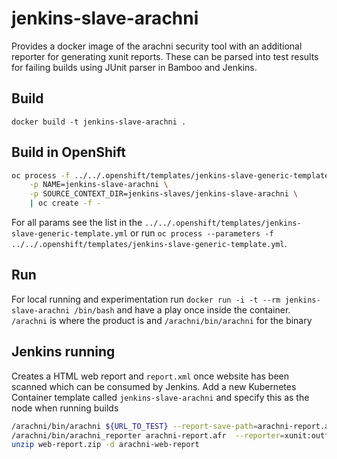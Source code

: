 # jenkins-slave-arachni
Provides a docker image of the arachni security tool with an additional reporter for generating xunit reports. These can be parsed into test results for failing builds using JUnit parser in Bamboo and Jenkins.

## Build
`docker build -t jenkins-slave-arachni .`

## Build in OpenShift
```bash
oc process -f ../../.openshift/templates/jenkins-slave-generic-template.yml \
    -p NAME=jenkins-slave-arachni \
    -p SOURCE_CONTEXT_DIR=jenkins-slaves/jenkins-slave-arachni \
    | oc create -f -
```
For all params see the list in the `../../.openshift/templates/jenkins-slave-generic-template.yml` or run `oc process --parameters -f ../../.openshift/templates/jenkins-slave-generic-template.yml`.

## Run
For local running and experimentation run `docker run -i -t --rm jenkins-slave-arachni /bin/bash` and have a play once inside the container. `/arachni` is where the product is and  `/arachni/bin/arachni` for the binary

## Jenkins running
Creates a HTML web report and `report.xml` once website has been scanned which can be consumed by Jenkins. Add a new Kubernetes Container template called `jenkins-slave-arachni` and specify this as the node when running builds

```bash
/arachni/bin/arachni ${URL_TO_TEST} --report-save-path=arachni-report.afr
/arachni/bin/arachni_reporter arachni-report.afr  --reporter=xunit:outfile=report.xml  --reporter=html:outfile=web-report.zip
unzip web-report.zip -d arachni-web-report
```
